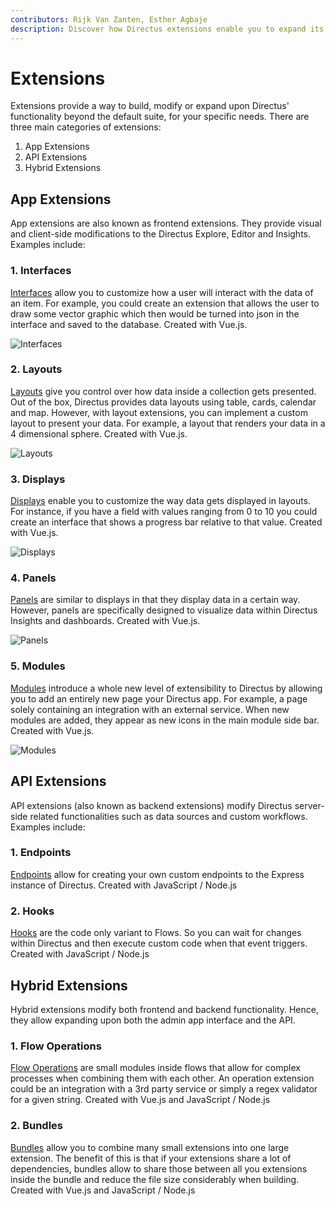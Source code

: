 ```yaml
---
contributors: Rijk Van Zanten, Esther Agbaje
description: Discover how Directus extensions enable you to expand its features and how you can customize it to suit your specific needs.
---
```


# Extensions

Extensions provide a way to build, modify or expand upon Directus' functionality beyond the default suite, for your
specific needs. There are three main categories of extensions:

1. App Extensions
2. API Extensions
3. Hybrid Extensions

## App Extensions

App extensions are also known as frontend extensions. They provide visual and client-side modifications to the Directus
Explore, Editor and Insights. Examples include:

### 1. Interfaces

[Interfaces](/extensions/interfaces) allow you to customize how a user will interact with the data of an item. For
example, you could create an extension that allows the user to draw some vector graphic which then would be turned into
json in the interface and saved to the database. Created with Vue.js.

![Interfaces](https://marketing.directus.app/assets/356e156b-bfb0-4ce3-b691-a2abdb589f89.png)

### 2. Layouts

[Layouts](/extensions/layouts) give you control over how data inside a collection gets presented. Out of the box,
Directus provides data layouts using table, cards, calendar and map. However, with layout extensions, you can implement
a custom layout to present your data. For example, a layout that renders your data in a 4 dimensional sphere. Created
with Vue.js.

![Layouts](https://marketing.directus.app/assets/b49628ec-3281-48ff-ac56-8f8c5cc1e450.png)

### 3. Displays

[Displays](/extensions/displays) enable you to customize the way data gets displayed in layouts. For instance, if you
have a field with values ranging from 0 to 10 you could create an interface that shows a progress bar relative to that
value. Created with Vue.js.

![Displays](https://marketing.directus.app/assets/d005fd0d-9357-4f4e-8394-4cbee9e7ed90.png)

### 4. Panels

[Panels](/extensions/panels) are similar to displays in that they display data in a certain way. However, panels are
specifically designed to visualize data within Directus Insights and dashboards. Created with Vue.js.

![Panels](https://marketing.directus.app/assets/694b89e7-6465-424d-a118-a3a00d5ff23a.png)

### 5. Modules

[Modules](/extensions/modules) introduce a whole new level of extensibility to Directus by allowing you to add an
entirely new page your Directus app. For example, a page solely containing an integration with an external service. When
new modules are added, they appear as new icons in the main module side bar. Created with Vue.js.

![Modules](https://marketing.directus.app/assets/4bd58ad0-d564-44e9-b594-83d9f69941ad.png)

## API Extensions

API extensions (also known as backend extensions) modify Directus server-side related functionalities such as data
sources and custom workflows. Examples include:

### 1. Endpoints

[Endpoints](/extensions/endpoints) allow for creating your own custom endpoints to the Express instance of Directus.
Created with JavaScript / Node.js

### 2. Hooks

[Hooks](/extensions/hooks) are the code only variant to Flows. So you can wait for changes within Directus and then
execute custom code when that event triggers. Created with JavaScript / Node.js

## Hybrid Extensions

Hybrid extensions modify both frontend and backend functionality. Hence, they allow expanding upon both the admin app
interface and the API.

### 1. Flow Operations

[Flow Operations](/extensions/operations) are small modules inside flows that allow for complex processes when combining
them with each other. An operation extension could be an integration with a 3rd party service or simply a regex
validator for a given string. Created with Vue.js and JavaScript / Node.js

### 2. Bundles

[Bundles](/extensions/bundles) allow you to combine many small extensions into one large extension. The benefit of this
is that if your extensions share a lot of dependencies, bundles allow to share those between all you extensions inside
the bundle and reduce the file size considerably when building. Created with Vue.js and JavaScript / Node.js
